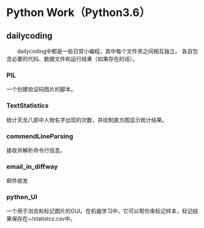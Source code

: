# Python Work（Python3.6）
## dailycoding
&emsp;&emsp;dailycoding中都是一些日常小编程，其中每个文件夹之间相互独立。
各自包含必要的代码、数据文件和运行结果（如果存在的话）。
### PIL
一个创建验证码图片的脚本。
### TextStatistics
统计天龙八部中人物名字出现的次数，并绘制直方图显示统计结果。
### commendLineParsing
接收并解析命令行信息。
### email_in_diffway
邮件收发
### python_UI
一个用于浏览和标记图片的GUI。在机器学习中，它可以帮你来标记样本，标记结果保存在~/statistcs.csv中。